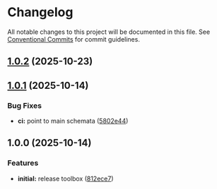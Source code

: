 # Changelog

All notable changes to this project will be documented in this file. See
[Conventional Commits](https://conventionalcommits.org) for commit guidelines.

## [1.0.2](https://github.com/cambridge-collection/epsilon-submission-toolbox/compare/v1.0.1...v1.0.2) (2025-10-23)

## [1.0.1](https://github.com/cambridge-collection/epsilon-submission-toolbox/compare/v1.0.0...v1.0.1) (2025-10-14)


### Bug Fixes

* **ci:** point to main schemata ([5802e44](https://github.com/cambridge-collection/epsilon-submission-toolbox/commit/5802e44da132fb4e600be19fcd3c60e4ec71896b))

## 1.0.0 (2025-10-14)


### Features

* **initial:** release toolbox ([812ece7](https://github.com/cambridge-collection/epsilon-submission-toolbox/commit/812ece74a3dc2cc9d4a29663289df19d97d657e9))
